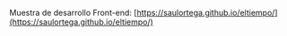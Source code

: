 Muestra de desarrollo Front-end: [https://saulortega.github.io/eltiempo/](https://saulortega.github.io/eltiempo/)
